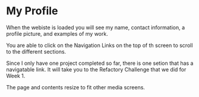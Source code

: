 # My Profile

When the webiste is loaded you will see my name, contact information, a profile picture, and examples of my work.

You are able to click on the Navigation Links on the top of th screen to scroll to the different sections.

Since I only have one project completed so far, there is one setion that has a navigatable link. It will take you to the Refactory Challenge that we did for Week 1.

The page and contents resize to fit other media screens.

